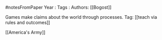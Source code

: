 #notesFromPaper
Year   :
Tags   :
Authors: [[Bogost]]

Games make claims about the world through processes. Tag: [[teach via rules and outcomes]]

[[America's Army]]
